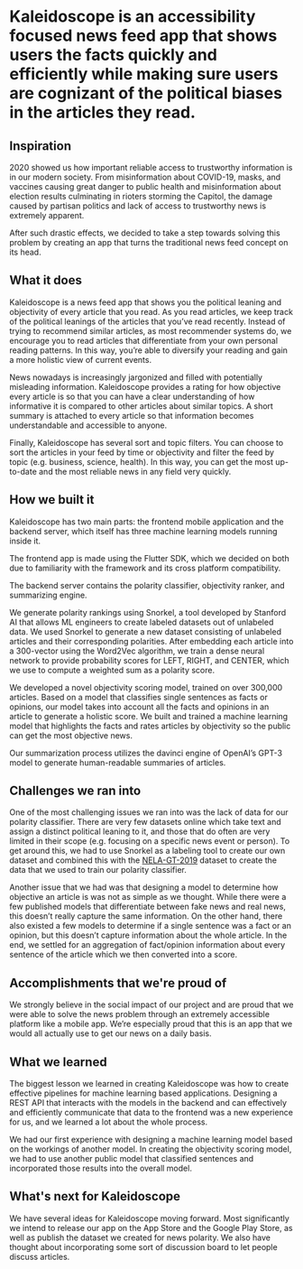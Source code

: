 # Kaleidoscope is an accessibility focused news feed app that shows users the facts quickly and efficiently while making sure users are cognizant of the political biases in the articles they read.

## Inspiration
2020 showed us how important reliable access to trustworthy information is in our modern society. From misinformation about COVID-19, masks, and vaccines causing great danger to public health and misinformation about election results culminating in rioters storming the Capitol, the damage caused by partisan politics and lack of access to trustworthy news is extremely apparent. 

After such drastic effects, we decided to take a step towards solving this problem by creating an app that turns the traditional news feed concept on its head.

## What it does
Kaleidoscope is a news feed app that shows you the political leaning and objectivity of every article that you read. As you read articles, we keep track of the political leanings of the articles that you’ve read recently. Instead of trying to recommend similar articles, as most recommender systems do, we encourage you to read articles that differentiate from your own personal reading patterns. In this way, you’re able to diversify your reading and gain a more holistic view of current events. 

News nowadays is increasingly jargonized and filled with potentially misleading information. Kaleidoscope provides a rating for how objective every article is so that you can have a clear understanding of how informative it is compared to other articles about similar topics. A short summary is attached to every article so that information becomes understandable and accessible to anyone. 

Finally, Kaleidoscope has several sort and topic filters. You can choose to sort the articles in your feed by time or objectivity and filter the feed by topic (e.g. business, science, health). In this way, you can get the most up-to-date and the most reliable news in any field very quickly. 

## How we built it
Kaleidoscope has two main parts: the frontend mobile application and the backend server, which itself has three machine learning models running inside it. 

The frontend app is made using the Flutter SDK, which we decided on both due to familiarity with the framework and its cross platform compatibility. 

The backend server contains the polarity classifier, objectivity ranker, and summarizing engine. 

We generate polarity rankings using Snorkel, a tool developed by Stanford AI that allows ML engineers to create labeled datasets out of unlabeled data. We used Snorkel to generate a new dataset consisting of unlabeled articles and their corresponding polarities. After embedding each article into a 300-vector using the Word2Vec algorithm, we train a dense neural network to provide probability scores for LEFT, RIGHT, and CENTER, which we use to compute a weighted sum as a polarity score. 

We developed a novel objectivity scoring model, trained on over 300,000 articles. Based on a model that classifies single sentences as facts or opinions, our model takes into account all the facts and opinions in an article to generate a holistic score. We built and trained a machine learning model that highlights the facts and rates articles by objectivity so the public can get the most objective news. 

Our summarization process utilizes the davinci engine of OpenAI’s GPT-3 model to generate human-readable summaries of articles. 

## Challenges we ran into
One of the most challenging issues we ran into was the lack of data for our polarity classifier. There are very few datasets online which take text and assign a distinct political leaning to it, and those that do often are very limited in their scope (e.g. focusing on a specific news event or person). To get around this, we had to use Snorkel as a labeling tool to create our own dataset and combined this with the [NELA-GT-2019](https://github.com/mgruppi/nela-gt-2019) dataset to create the data that we used to train our polarity classifier.

Another issue that we had was that designing a model to determine how objective an article is was not as simple as we thought. While there were a few published models that differentiate between fake news and real news, this doesn’t really capture the same information. On the other hand, there also existed a few models to determine if a single sentence was a fact or an opinion, but this doesn’t capture information about the whole article. In the end, we settled for an aggregation of fact/opinion information about every sentence of the article which we then converted into a score. 

## Accomplishments that we're proud of
We strongly believe in the social impact of our project and are proud that we were able to solve the news problem through an extremely accessible platform like a mobile app. We’re especially proud that this is an app that we would all actually use to get our news on a daily basis.

## What we learned
The biggest lesson we learned in creating Kaleidoscope was how to create effective pipelines for machine learning based applications. Designing a REST API that interacts with the models in the backend and can effectively and efficiently communicate that data to the frontend was a new experience for us, and we learned a lot about the whole process. 

We had our first experience with designing a machine learning model based on the workings of another model. In creating the objectivity scoring model, we had to use another public model that classified sentences and incorporated those results into the overall model.

## What's next for Kaleidoscope
We have several ideas for Kaleidoscope moving forward. Most significantly we intend to release our app on the App Store and the Google Play Store, as well as publish the dataset we created for news polarity.  We also have thought about incorporating some sort of discussion board to let people discuss articles. 
